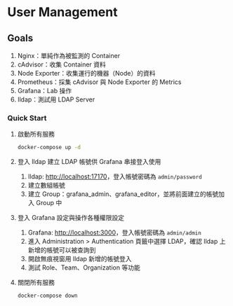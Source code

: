 # User Management

## Goals

1. Nginx：單純作為被監測的 Container
2. cAdvisor：收集 Container 資料
3. Node Exporter：收集運行的機器（Node）的資料
4. Prometheus：採集 cAdvisor 與 Node Exporter 的 Metrics
5. Grafana：Lab 操作
6. lldap：測試用 LDAP Server

### Quick Start

1. 啟動所有服務

   ```bash
   docker-compose up -d
   ```

2. 登入 lldap 建立 LDAP 帳號供 Grafana 串接登入使用
   1. lldap: <http://localhost:17170>，登入帳號密碼為 `admin/password`
   2. 建立數組帳號
   3. 建立 Group：grafana_admin、grafana_editor，並將前面建立的帳號加入 Group 中
3. 登入 Grafana 設定與操作各種權限設定
   1. Grafana: <http://localhost:3000>，登入帳號密碼為 `admin/admin`
   2. 進入 Administration > Authentication 頁籤中選擇 LDAP，確認 lldap 上新增的帳號可以被查詢到
   3. 開啟無痕視窗用 lldap 新增的帳號登入
   4. 測試 Role、Team、Organization 等功能
4. 關閉所有服務

   ```bash
   docker-compose down
   ```
